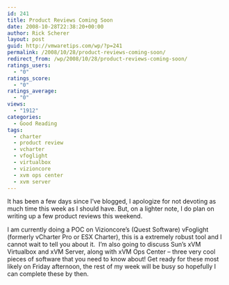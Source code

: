 ```yaml
---
id: 241
title: Product Reviews Coming Soon
date: 2008-10-28T22:38:20+00:00
author: Rick Scherer
layout: post
guid: http://vmwaretips.com/wp/?p=241
permalink: /2008/10/28/product-reviews-coming-soon/
redirect_from: /wp/2008/10/28/product-reviews-coming-soon/
ratings_users:
  - "0"
ratings_score:
  - "0"
ratings_average:
  - "0"
views:
  - "1912"
categories:
  - Good Reading
tags:
  - charter
  - product review
  - vcharter
  - vfoglight
  - virtualbox
  - vizioncore
  - xvm ops center
  - xvm server
---
```

It has been a few days since I&#8217;ve blogged, I apologize for not devoting as much time this week as I should have. But, on a lighter note, I do plan on writing up a few product reviews this weekend.

<!--more-->

I am currently doing a POC on Vizioncore&#8217;s (Quest Software) vFoglight (formerly vCharter Pro or ESX Charter), this is a extremely robust tool and I cannot wait to tell you about it.  I&#8217;m also going to discuss Sun&#8217;s xVM Virtualbox and xVM Server, along with xVM Ops Center &#8211; three very cool pieces of software that you need to know about! Get ready for these most likely on Friday afternoon, the rest of my week will be busy so hopefully I can complete these by then.